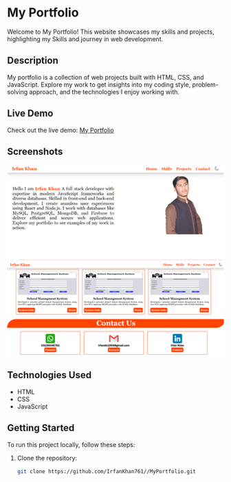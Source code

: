 # My Portfolio

Welcome to My Portfolio! This website showcases my skills and projects, highlighting my Skills and journey in web development.

## Description

My portfolio is a collection of web projects built with HTML, CSS, and JavaScript. Explore my work to get insights into my coding style, problem-solving approach, and the technologies I enjoy working with.

## Live Demo

Check out the live demo: [My Portfolio](https://irfankhan761.github.io/MyPortfolio/)

## Screenshots

![Screenshot 1](screenshot1.png)
![Screenshot 2](screenshot2.png)

## Technologies Used

- HTML
- CSS
- JavaScript

## Getting Started

To run this project locally, follow these steps:

1. Clone the repository:

   ```bash
   git clone https://github.com/IrfanKhan761//MyPortfolio.git
